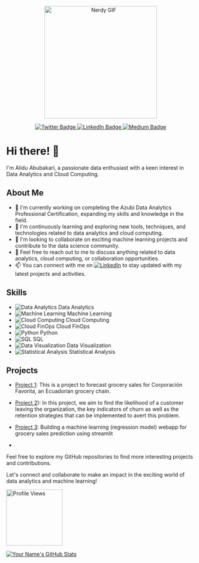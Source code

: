 <p align="center">
  <img src="https://media.giphy.com/media/13HgwGsXF0aiGY/giphy.gif" width="300" alt="Nerdy GIF"/>
</p>

<p align="center">
  <a href="your-twitter-URL">
    <img src="https://img.shields.io/badge/Twitter-blue?style=for-the-badge&logo=twitter&logoColor=white" alt="Twitter Badge"/>
  </a>
  <a href="your-linkedin-URL">
    <img src="https://img.shields.io/badge/LinkedIn-blue?style=for-the-badge&logo=linkedin&logoColor=white" alt="LinkedIn Badge"/>
  </a>
  <a href="your-medium-URL">
    <img src="https://img.shields.io/badge/Medium-black?style=for-the-badge&logo=medium&logoColor=white" alt="Medium Badge"/>
  </a>
</p>

# Hi there! 👋


I'm Alidu Abubakari, a passionate data enthusiast with a keen interest in Data Analytics and Cloud Computing.

## About Me

- 🔭 I'm currently working on completing the Azubi Data Analytics Professional Certification, expanding my skills and knowledge in the field.
- 🌱 I'm continuously learning and exploring new tools, techniques, and technologies related to data analytics and cloud computing.
- 👯 I'm looking to collaborate on exciting machine learning projects and contribute to the data science community.
- 💬 Feel free to reach out to me to discuss anything related to data analytics, cloud computing, or collaboration opportunities.
- 📫 You can connect with me on [![LinkedIn](https://img.shields.io/badge/LinkedIn-%230077B5?logo=linkedin&logoColor=white)](https://www.linkedin.com/in/alidu-abubakari-2612bb57/) to stay updated with my latest projects and activities.

## Skills

- ![Data Analytics](https://example.com/data-analytics-icon.png) Data Analytics
- ![Machine Learning](https://example.com/machine-learning-icon.png) Machine Learning
- ![Cloud Computing](https://example.com/cloud-computing-icon.png) Cloud Computing
- ![Cloud FinOps](https://example.com/cloud-finops-icon.png) Cloud FinOps
- ![Python](https://example.com/python-icon.png) Python
- ![SQL](https://example.com/sql-icon.png) SQL
- ![Data Visualization](https://example.com/data-visualization-icon.png) Data Visualization
- ![Statistical Analysis](https://example.com/statistical-analysis-icon.png) Statistical Analysis


## Projects

- [Project 1](https://github.com/aliduabubakari/Forecasting-Future-Sales-for-Corporaci-n-Favorita-Grocery.git): This is a project to forecast grocery sales for Corporación Favorita, an Ecuadorian grocery chain.

- [Project 2](https://github.com/aliduabubakari/Telco-Customer-Churn)): In this project, we aim to find the likelihood of a customer leaving the organization, the key indicators of churn as well as the retention strategies that can be implemented to avert this problem.

- [Project 3](https://github.com/aliduabubakari/Streamlit-grocery-sales-prediction-app): Building a machine learning (regression model) webapp for grocery sales prediction using streamlit
- 

Feel free to explore my GitHub repositories to find more interesting projects and contributions.

Let's connect and collaborate to make an impact in the exciting world of data analytics and machine learning!



<p align="left">
  <img src="https://komarev.com/ghpvc/?username=aliduabubakari&color=blueviolet" alt="Profile Views" width="150" />
</p>



[![Your Name's GitHub Stats](https://github-readme-stats.vercel.app/api?username=aliduabubakari&show_icons=true&theme=dracula)](https://github.com/your-github-aliduabubakari)





<!---
aliduabubakari/aliduabubakari is a ✨ special ✨ repository because its `README.md` (this file) appears on your GitHub profile.
You can click the Preview link to take a look at your changes.
--->

